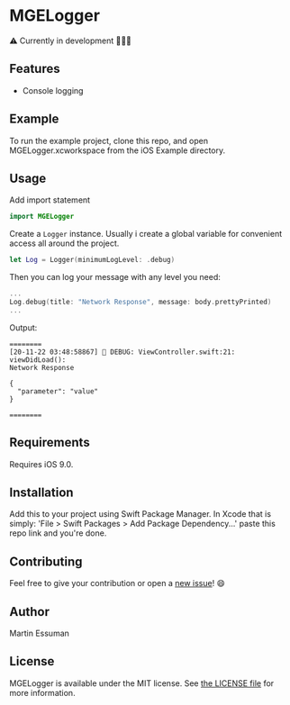 # MGELogger

⚠️ Currently in development 👨🏾‍💻



## Features 

- Console logging 

  

## Example

To run the example project, clone this repo, and open MGELogger.xcworkspace from the iOS Example directory.



## Usage 

Add import statement

```swift
import MGELogger
```

Create a `Logger` instance. Usually i create a global variable for convenient access all around the project. 

```swift
let Log = Logger(minimumLogLevel: .debug)
```

Then you can log your message with any level you need:

```swift
...
Log.debug(title: "Network Response", message: body.prettyPrinted)
...
```

Output: 

```shell
========
[20-11-22 03:48:58867] 🐞 DEBUG: ViewController.swift:21: viewDidLoad():
Network Response

{
  "parameter": "value"
}

========
```



## Requirements

Requires iOS 9.0.



## Installation

Add this to your project using Swift Package Manager. 
In Xcode that is simply: 'File > Swift Packages > Add Package Dependency...' paste this repo link and you're done.

## Contributing 

Feel free to give your contribution or open a <a href="https://github.com/martin-e91/MGELogger/issues/new/choose">new issue</a>! 😄




## Author

Martin Essuman



## License

MGELogger is available under the MIT license. See [the LICENSE file](LICENSE) for more information.
